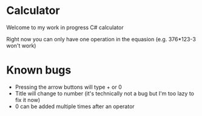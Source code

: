 # Calculator

Welcome to my work in progress C# calculator

Right now you can only have one operation in the equasion (e.g. 376*123-3 won't work)

# Known bugs
- Pressing the arrow buttons will type + or 0
- Title will change to number (it's technically not a bug but I'm too lazy to fix it now)
- 0 can be added multiple times after an operator
